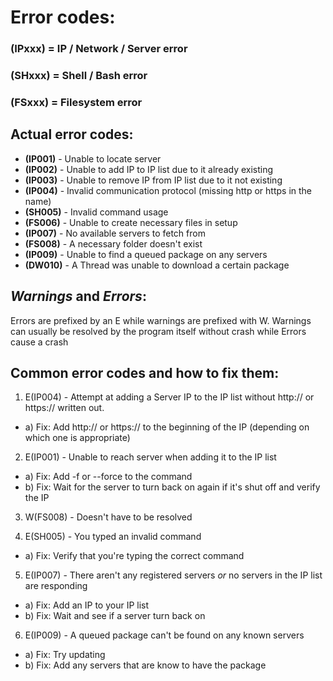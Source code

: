 # Error codes:

### (IPxxx) = IP / Network / Server error
### (SHxxx) = Shell / Bash error
### (FSxxx) = Filesystem error

## Actual error codes:

- **(IP001)** - Unable to locate server
- **(IP002)** - Unable to add IP to IP list due to it already existing
- **(IP003)** - Unable to remove IP from IP list due to it not existing
- **(IP004)** - Invalid communication protocol (missing http or https in the name)
- **(SH005)** - Invalid command usage
- **(FS006)** - Unable to create necessary files in setup
- **(IP007)** - No available servers to fetch from
- **(FS008)** - A necessary folder doesn't exist
- **(IP009)** - Unable to find a queued package on any servers
- **(DW010)** - A Thread was unable to download a certain package


## *Warnings* and *Errors*:
Errors are prefixed by an E while warnings are prefixed with W. Warnings can usually be resolved by the program itself without crash while Errors cause a crash

## Common error codes and how to fix them:
1. E(IP004) - Attempt at adding a Server IP to the IP list without http:// or https:// written out. 
- a) Fix: Add http:// or https:// to the beginning of the IP (depending on which one is appropriate)

2. E(IP001) - Unable to reach server when adding it to the IP list
- a) Fix: Add -f or --force to the command
- b) Fix: Wait for the server to turn back on again if it's shut off and verify the IP

3. W(FS008) - Doesn't have to be resolved

4. E(SH005) - You typed an invalid command
- a) Fix: Verify that you're typing the correct command

5. E(IP007) - There aren't any registered servers *or* no servers in the IP list are responding
- a) Fix: Add an IP to your IP list
- b) Fix: Wait and see if a server turn back on

6. E(IP009) - A queued package can't be found on any known servers 
- a) Fix: Try updating
- b) Fix: Add any servers that are know to have the package
